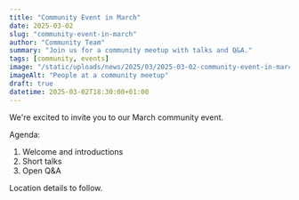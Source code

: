 ```yaml
---
title: "Community Event in March"
date: 2025-03-02
slug: "community-event-in-march"
author: "Community Team"
summary: "Join us for a community meetup with talks and Q&A."
tags: [community, events]
image: "/static/uploads/news/2025/03/2025-03-02-community-event-in-march-hero.svg"
imageAlt: "People at a community meetup"
draft: true
datetime: 2025-03-02T18:30:00+01:00
---
```


We're excited to invite you to our March community event.

Agenda:

1. Welcome and introductions
2. Short talks
3. Open Q&A

Location details to follow.

